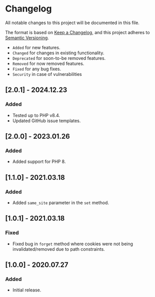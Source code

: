 # Changelog

All notable changes to this project will be documented in this file.

The format is based on [Keep a Changelog](https://keepachangelog.com/en/1.0.0/),
and this project adheres to [Semantic Versioning](https://semver.org/spec/v2.0.0.html).

- `Added` for new features.
- `Changed` for changes in existing functionality.
- `Deprecated` for soon-to-be removed features.
- `Removed` for now removed features.
- `Fixed` for any bug fixes.
- `Security` in case of vulnerabilities

## [2.0.1] - 2024.12.23

### Added

- Tested up to PHP v8.4.
- Updated GitHub issue templates.

## [2.0.0] - 2023.01.26

### Added

- Added support for PHP 8.

## [1.1.0] - 2021.03.18

### Added

- Added `same_site` parameter in the `set` method.

## [1.0.1] - 2021.03.18

### Fixed

- Fixed bug in `forget` method where cookies were not being invalidated/removed due to path constraints.

## [1.0.0] - 2020.07.27

### Added

- Initial release.